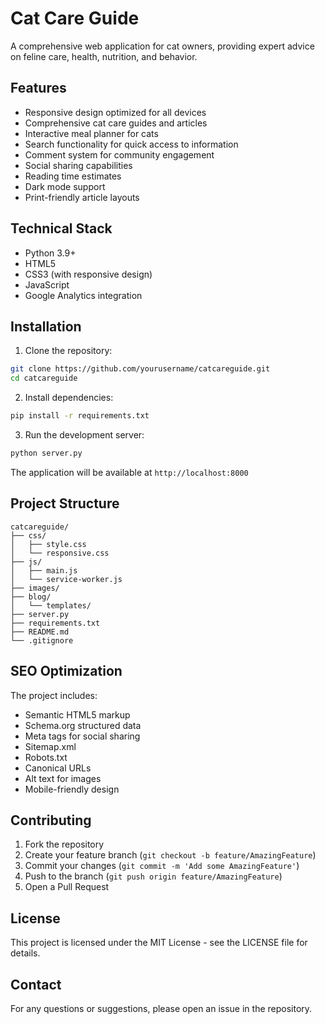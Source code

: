 # Cat Care Guide

A comprehensive web application for cat owners, providing expert advice on feline care, health, nutrition, and behavior.

## Features

- Responsive design optimized for all devices
- Comprehensive cat care guides and articles
- Interactive meal planner for cats
- Search functionality for quick access to information
- Comment system for community engagement
- Social sharing capabilities
- Reading time estimates
- Dark mode support
- Print-friendly article layouts

## Technical Stack

- Python 3.9+
- HTML5
- CSS3 (with responsive design)
- JavaScript
- Google Analytics integration

## Installation

1. Clone the repository:
```bash
git clone https://github.com/yourusername/catcareguide.git
cd catcareguide
```

2. Install dependencies:
```bash
pip install -r requirements.txt
```

3. Run the development server:
```bash
python server.py
```

The application will be available at `http://localhost:8000`

## Project Structure

```
catcareguide/
├── css/
│   ├── style.css
│   └── responsive.css
├── js/
│   ├── main.js
│   └── service-worker.js
├── images/
├── blog/
│   └── templates/
├── server.py
├── requirements.txt
├── README.md
└── .gitignore
```

## SEO Optimization

The project includes:
- Semantic HTML5 markup
- Schema.org structured data
- Meta tags for social sharing
- Sitemap.xml
- Robots.txt
- Canonical URLs
- Alt text for images
- Mobile-friendly design

## Contributing

1. Fork the repository
2. Create your feature branch (`git checkout -b feature/AmazingFeature`)
3. Commit your changes (`git commit -m 'Add some AmazingFeature'`)
4. Push to the branch (`git push origin feature/AmazingFeature`)
5. Open a Pull Request

## License

This project is licensed under the MIT License - see the LICENSE file for details.

## Contact

For any questions or suggestions, please open an issue in the repository. 